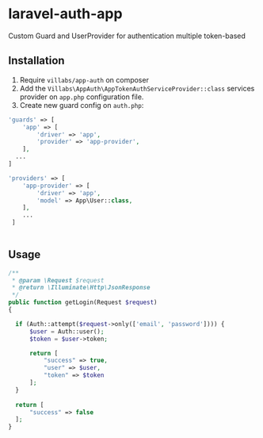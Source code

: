 # laravel-auth-app

Custom Guard and UserProvider for authentication multiple token-based

## Installation

1. Require `villabs/app-auth` on composer
2. Add the `Villabs\AppAuth\AppTokenAuthServiceProvider::class` services provider on `app.php` configuration file.
3. Create new guard config on `auth.php`:
 
```php
'guards' => [
    'app' => [
        'driver' => 'app',
        'provider' => 'app-provider',
    ],
  ...
]

'providers' => [
    'app-provider' => [
        'driver' => 'app',
        'model' => App\User::class,
    ],
    ...
 ]
 
 ```
 
 ## Usage

```php
/**
 * @param \Request $request
 * @return \Illuminate\Http\JsonResponse
 */
public function getLogin(Request $request)
{

  if (Auth::attempt($request->only(['email', 'password']))) {
      $user = Auth::user();
      $token = $user->token;

      return [
          "success" => true,
          "user" => $user,
          "token" => $token
      ];
  }
  
  return [
      "success" => false
  ];
}
```


```

